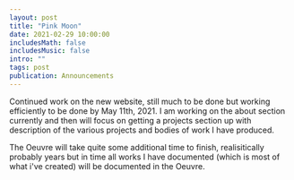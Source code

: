 ```yaml
---
layout: post
title: "Pink Moon"
date: 2021-02-29 10:00:00
includesMath: false
includesMusic: false
intro: ""
tags: post
publication: Announcements 
---
```



Continued work on the new website, still much to be done but working efficiently to be done by May 11th, 2021. I am working on the about section currently and then will focus on getting a projects section up with description of the various projects and bodies of work I have produced.

The Oeuvre will take quite some additional time to finish, realisitically probably years but in time all works I have documented (which is most of what i've created) will be documented in the Oeuvre. 

